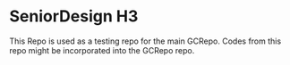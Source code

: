 SeniorDesign H3
============

This Repo is used as a testing repo for the main GCRepo. Codes from this repo might be incorporated into the GCRepo repo.

